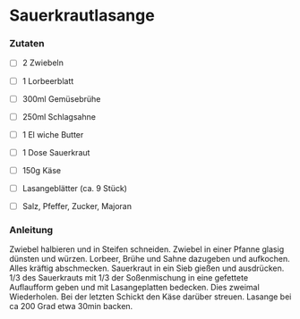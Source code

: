 # Sauerkrautlasange

### Zutaten

- [ ] 2 Zwiebeln
- [ ] 1 Lorbeerblatt
- [ ] 300ml Gemüsebrühe
- [ ] 250ml Schlagsahne
- [ ] 1 El wiche Butter
- [ ] 1 Dose Sauerkraut
- [ ] 150g Käse
- [ ] Lasangeblätter (ca. 9 Stück)
- [ ] Salz, Pfeffer, Zucker, Majoran


### Anleitung
Zwiebel halbieren und in Steifen schneiden. Zwiebel in einer Pfanne glasig dünsten und würzen. 
Lorbeer, Brühe und Sahne dazugeben und aufkochen. Alles kräftig abschmecken.
Sauerkraut in ein Sieb gießen und ausdrücken. 1/3 des Sauerkrauts mit 1/3 der Soßenmischung in eine gefettete Auflaufform geben
und mit Lasangeplatten bedecken. Dies zweimal Wiederholen. Bei der letzten Schickt den Käse darüber streuen.
Lasange bei ca 200 Grad etwa 30min backen.